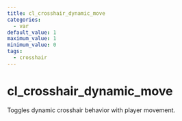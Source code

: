 ```yaml
---
title: cl_crosshair_dynamic_move
categories:
  - var
default_value: 1
maximum_value: 1
minimum_value: 0
tags:
  - crosshair
---
```


# cl_crosshair_dynamic_move

Toggles dynamic crosshair behavior with player movement.
